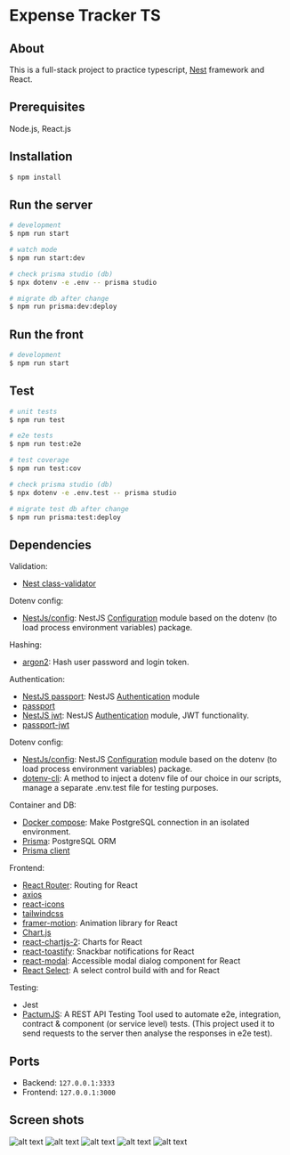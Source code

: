 # Expense Tracker TS

## About

This is a full-stack project to practice typescript, [Nest](https://github.com/nestjs/nest) framework and React.

## Prerequisites

Node.js, React.js

## Installation

```bash
$ npm install
```

## Run the server

```bash
# development
$ npm run start

# watch mode
$ npm run start:dev

# check prisma studio (db)
$ npx dotenv -e .env -- prisma studio

# migrate db after change
$ npm run prisma:dev:deploy
```

## Run the front

```bash
# development
$ npm run start
```

## Test

```bash
# unit tests
$ npm run test

# e2e tests
$ npm run test:e2e

# test coverage
$ npm run test:cov

# check prisma studio (db)
$ npx dotenv -e .env.test -- prisma studio

# migrate test db after change
$ npm run prisma:test:deploy
```

## Dependencies

Validation:

-   [Nest class-validator](https://docs.nestjs.com/pipes#class-validator)

Dotenv config:

-   [NestJs/config](https://www.npmjs.com/package/@nestjs/config): NestJS [Configuration](https://docs.nestjs.com/fundamentals/dynamic-modules) module based on the dotenv (to load process environment variables) package.

Hashing:

-   [argon2](https://www.npmjs.com/package/argon2): Hash user password and login token.

Authentication:

-   [NestJS passport](https://www.npmjs.com/package/@nestjs/passport): NestJS [Authentication](https://docs.nestjs.com/security/authentication#jwt-functionality) module
-   [passport](https://www.npmjs.com/package/passport)
-   [NestJS jwt](https://www.npmjs.com/package/@nestjs/jwt): NestJS [Authentication](https://docs.nestjs.com/security/authentication#jwt-functionality) module, JWT functionality.
-   [passport-jwt](https://www.npmjs.com/package/passport-jwt)

Dotenv config:

-   [NestJs/config](https://www.npmjs.com/package/@nestjs/config): NestJS [Configuration](https://docs.nestjs.com/fundamentals/dynamic-modules) module based on the dotenv (to load process environment variables) package.
-   [dotenv-cli](https://www.npmjs.com/package/dotenv-cli): A method to inject a dotenv file of our choice in our scripts, manage a separate .env.test file for testing purposes.

Container and DB:

-   [Docker compose](https://docs.docker.com/compose/): Make PostgreSQL connection in an isolated environment.
-   [Prisma](https://www.prisma.io/): PostgreSQL ORM
-   [Prisma client](https://www.npmjs.com/package/@prisma/client)

Frontend:

-   [React Router](https://www.npmjs.com/package/@types/react-router-dom): Routing for React
-   [axios](https://axios-http.com/)
-   [react-icons](https://react-icons.github.io/react-icons/)
-   [tailwindcss](https://tailwindcss.com/)
-   [framer-motion](https://www.npmjs.com/package/framer-motion): Animation library for React
-   [Chart.js](https://www.npmjs.com/package/@types/chart.js)
-   [react-chartjs-2](https://www.npmjs.com/package/react-chartjs-2#docs): Charts for React
-   [react-toastify](https://www.npmjs.com/package/react-toastify): Snackbar notifications for React
-   [react-modal](https://www.npmjs.com/package/@types/react-modal): Accessible modal dialog component for React
-   [React Select](https://react-select.com/home): A select control build with and for React

Testing:

-   Jest
-   [PactumJS](https://pactumjs.github.io/introduction/welcome.html#use-cases): A REST API Testing Tool used to automate e2e, integration, contract & component (or service level) tests. (This project used it to send requests to the server then analyse the responses in e2e test).

## Ports

-   Backend: `127.0.0.1:3333`
-   Frontend: `127.0.0.1:3000`

## Screen shots

![alt text](https://github.com/cligrenet/Expense-tracker-ts/blob/main/frontend/public/main.png 'main')
![alt text](https://github.com/cligrenet/Expense-tracker-ts/blob/main/frontend/public/expenses.png 'expenses')
![alt text](https://github.com/cligrenet/Expense-tracker-ts/blob/main/frontend/public/modal.png 'add transaction modal')
![alt text](https://github.com/cligrenet/Expense-tracker-ts/blob/main/frontend/public/login.png 'log in')
![alt text](https://github.com/cligrenet/Expense-tracker-ts/blob/main/frontend/public/signup.png 'sign up')
